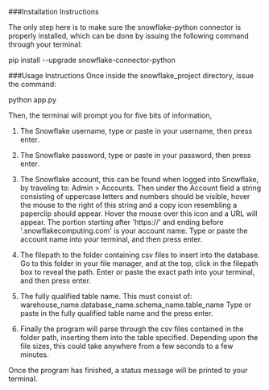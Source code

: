 ###Installation Instructions

The only step here is to make sure the snowflake-python connector is properly installed,
which can be done by issuing the following command through your terminal: 

pip install --upgrade snowflake-connector-python


###Usage Instructions
Once inside the snowflake_project directory, issue the command:

python app.py

Then, the terminal will prompt you for five bits of information,

1) The Snowflake username, type or paste in your username, then press enter.

2) The Snowflake password, type or paste in your password, then press enter.

3) The Snowflake account, this can be found when logged into Snowflake, by traveling to: Admin > Accounts. Then under the Account field a string consisting of uppercase letters and numbers should be visible, hover the mouse to the right of this string and a copy icon resembling a paperclip should appear. Hover the mouse over this icon and a URL will appear. The portion starting after 'https://' and ending before '.snowflakecomputing.com' is your account name. Type or paste the account name into your terminal, and then press enter.

4) The filepath to the folder containing csv files to insert into the database. Go to this folder in your file manager, and at the top,
click in the filepath box to reveal the path. Enter or paste the exact path into your terminal, and then press enter.

5) The fully qualified table name. This must consist of: warehouse_name.database_name.schema_name.table_name
Type or paste in the fully qualified table name and the press enter.

6) Finally the program will parse through the csv files contained in the folder path, inserting them into the table specified.
Depending upon the file sizes, this could take anywhere from a few seconds to a few minutes.

Once the program has finished, a status message will be printed to your terminal.